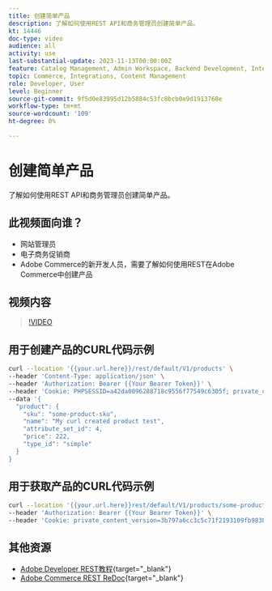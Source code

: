 ```yaml
---
title: 创建简单产品
description: 了解如何使用REST API和商务管理员创建简单产品。
kt: 14446
doc-type: video
audience: all
activity: use
last-substantial-update: 2023-11-13T00:00:00Z
feature: Catalog Management, Admin Workspace, Backend Development, Integration, REST
topic: Commerce, Integrations, Content Management
role: Developer, User
level: Beginner
source-git-commit: 9f5d0e83995d12b5884c53fc8bcb0e9d1913768e
workflow-type: tm+mt
source-wordcount: '109'
ht-degree: 0%

---
```


# 创建简单产品

了解如何使用REST API和商务管理员创建简单产品。

## 此视频面向谁？

- 网站管理员
- 电子商务促销商
- Adobe Commerce的新开发人员，需要了解如何使用REST在Adobe Commerce中创建产品

## 视频内容

>[!VIDEO](https://video.tv.adobe.com/v/3425650?learn=on)

## 用于创建产品的CURL代码示例

```bash
curl --location '{{your.url.here}}/rest/default/V1/products' \
--header 'Content-Type: application/json' \
--header 'Authorization: Bearer {{Your Bearer Token}}' \
--header 'Cookie: PHPSESSID=a42da0096288718c9556f77549c6305f; private_content_version=564dde2976849891583a9a649073f01e' \
--data '{
  "product": {
    "sku": "some-product-sku",
    "name": "My curl created product test",
    "attribute_set_id": 4,
    "price": 222,
    "type_id": "simple"
  }
}
```

## 用于获取产品的CURL代码示例

```bash
curl --location '{{your.url.here}}rest/default/V1/products/some-product-sku' \
--header 'Authorization: Bearer {{Your Bearer Token}}' \
--header 'Cookie: private_content_version=3b797a6cc3c5c71f2193109fb9838b12'
```

## 其他资源

- [Adobe Developer REST教程](https://developer.adobe.com/commerce/webapi/rest/tutorials/prerequisite-tasks/){target="_blank"}
- [Adobe Commerce REST ReDoc](https://adobe-commerce.redoc.ly/2.4.6-admin/tag/products#operation/PostV1Products){target="_blank"}

